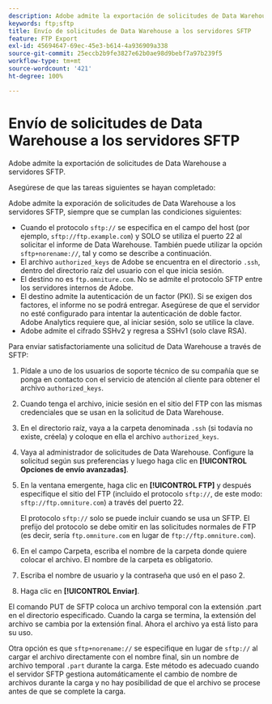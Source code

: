 ```yaml
---
description: Adobe admite la exportación de solicitudes de Data Warehouse a servidores SFTP.
keywords: ftp;sftp
title: Envío de solicitudes de Data Warehouse a los servidores SFTP
feature: FTP Export
exl-id: 45694647-69ec-45e3-b614-4a936909a338
source-git-commit: 25eccb2b9fe3827e62b0ae98d9bebf7a97b239f5
workflow-type: tm+mt
source-wordcount: '421'
ht-degree: 100%

---
```


# Envío de solicitudes de Data Warehouse a los servidores SFTP

Adobe admite la exportación de solicitudes de Data Warehouse a servidores SFTP.

Asegúrese de que las tareas siguientes se hayan completado:

Adobe admite la exporación de solicitudes de Data Warehouse a los servidores SFTP, siempre que se cumplan las condiciones siguientes:

* Cuando el protocolo `sftp://` se especifica en el campo del host (por ejemplo, `sftp://ftp.example.com`) y SOLO se utiliza el puerto 22 al solicitar el informe de Data Warehouse. También puede utilizar la opción `sftp+norename://`, tal y como se describe a continuación.
* El archivo `authorized_keys` de Adobe se encuentra en el directorio `.ssh`, dentro del directorio raíz del usuario con el que inicia sesión.
* El destino no es `ftp.omniture.com`. No se admite el protocolo SFTP entre los servidores internos de Adobe.
* El destino admite la autenticación de un factor (PKI). Si se exigen dos factores, el informe no se podrá entregar. Asegúrese de que el servidor no esté configurado para intentar la autenticación de doble factor. Adobe Analytics requiere que, al iniciar sesión, solo se utilice la clave.
* Adobe admite el cifrado SSHv2 y regresa a SSHv1 (solo clave RSA).

Para enviar satisfactoriamente una solicitud de Data Warehouse a través de SFTP:

1. Pídale a uno de los usuarios de soporte técnico de su compañía que se ponga en contacto con el servicio de atención al cliente para obtener el archivo `authorized_keys`.
1. Cuando tenga el archivo, inicie sesión en el sitio del FTP con las mismas credenciales que se usan en la solicitud de Data Warehouse.
1. En el directorio raíz, vaya a la carpeta denominada `.ssh` (si todavía no existe, créela) y coloque en ella el archivo `authorized_keys`.

1. Vaya al administrador de solicitudes de Data Warehouse. Configure la solicitud según sus preferencias y luego haga clic en **[!UICONTROL Opciones de envío avanzadas]**.

1. En la ventana emergente, haga clic en **[!UICONTROL FTP]** y después especifique el sitio del FTP (incluido el protocolo `sftp://`, de este modo: `sftp://ftp.omniture.com`) a través del puerto 22.

   El protocolo `sftp://` solo se puede incluir cuando se usa un SFTP. El prefijo del protocolo se debe omitir en las solicitudes normales de FTP (es decir, sería `ftp.omniture.com` en lugar de `ftp://ftp.omniture.com`).

1. En el campo Carpeta, escriba el nombre de la carpeta donde quiere colocar el archivo. El nombre de la carpeta es obligatorio.
1. Escriba el nombre de usuario y la contraseña que usó en el paso 2.
1. Haga clic en **[!UICONTROL Enviar]**.

El comando PUT de SFTP coloca un archivo temporal con la extensión .part en el directorio especificado. Cuando la carga se termina, la extensión del archivo se cambia por la extensión final. Ahora el archivo ya está listo para su uso.

Otra opción es que `sftp+norename://` se especifique en lugar de `sftp://` al cargar el archivo directamente con el nombre final, sin un nombre de archivo temporal `.part` durante la carga. Este método es adecuado cuando el servidor SFTP gestiona automáticamente el cambio de nombre de archivos durante la carga y no hay posibilidad de que el archivo se procese antes de que se complete la carga.
